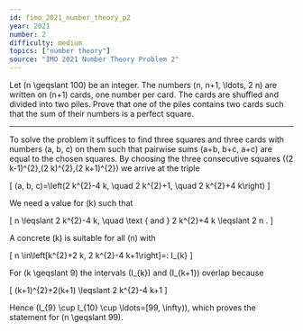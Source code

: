 ```yaml
---
id: fimo_2021_number_theory_p2
year: 2021
number: 2
difficulty: medium
topics: ["number theory"]
source: "IMO 2021 Number Theory Problem 2"
---
```


Let \(n \geqslant 100\) be an integer. The numbers \(n, n+1, \ldots, 2 n\) are written on \(n+1\) cards, one number per card. The cards are shuffled and divided into two piles. Prove that one of the piles contains two cards such that the sum of their numbers is a perfect square.

---
To solve the problem it suffices to find three squares and three cards with numbers \(a, b, c\) on them such that pairwise sums \(a+b, b+c, a+c\) are equal to the chosen squares. By choosing the three consecutive squares \((2 k-1)^{2},(2 k)^{2},(2 k+1)^{2}\) we arrive at the triple

\[
(a, b, c)=\left(2 k^{2}-4 k, \quad 2 k^{2}+1, \quad 2 k^{2}+4 k\right)
\]

We need a value for \(k\) such that

\[
n \leqslant 2 k^{2}-4 k, \quad \text { and } 2 k^{2}+4 k \leqslant 2 n .
\]

A concrete \(k\) is suitable for all \(n\) with

\[
n \in\left[k^{2}+2 k, 2 k^{2}-4 k+1\right]=: I_{k}
\]

For \(k \geqslant 9\) the intervals \(I_{k}\) and \(I_{k+1}\) overlap because

\[
(k+1)^{2}+2(k+1) \leqslant 2 k^{2}-4 k+1
\]

Hence \(I_{9} \cup I_{10} \cup \ldots=[99, \infty)\), which proves the statement for \(n \geqslant 99\).
